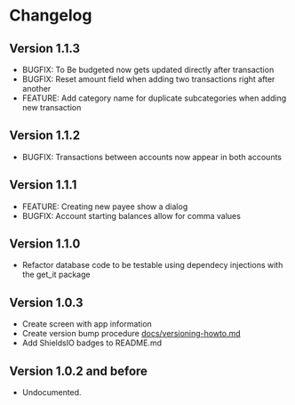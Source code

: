 # Changelog

## Version 1.1.3

- BUGFIX: To Be budgeted now gets updated directly after transaction
- BUGFIX: Reset amount field when adding two transactions right after another
- FEATURE: Add category name for duplicate subcategories when adding new transaction

## Version 1.1.2

- BUGFIX: Transactions between accounts now appear in both accounts

## Version 1.1.1

- FEATURE: Creating new payee show a dialog
- BUGFIX: Account starting balances allow for comma values

## Version 1.1.0

- Refactor database code to be testable using dependecy injections with the get_it package

## Version 1.0.3

- Create screen with app information
- Create version bump procedure [docs/versioning-howto.md](./docs/versioning-howto.md)
- Add ShieldsIO badges to README.md

## Version 1.0.2 and before

- Undocumented.
